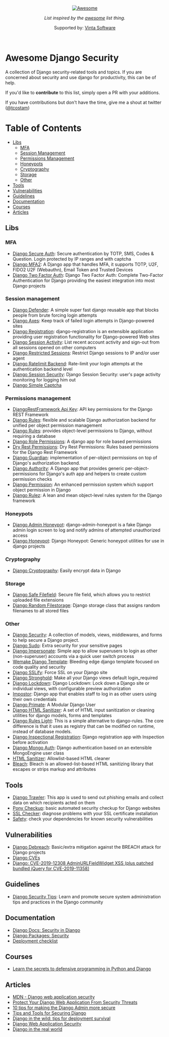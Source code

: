 
<br/>
<div align="center">

[![Awesome](https://awesome.re/badge.svg)](https://awesome.re)

_List inspired by the [awesome](https://github.com/sindresorhus/awesome) list thing._

Supported by: [Vinta Software](https://www.vinta.com.br)
</div>
<br/>

# Awesome Django Security

A collection of Django security-related tools and topics. If you are concerned about security and use django for productivity, this can be of help.

If you'd like to __contribute__ to this list, simply open a PR with your additions.

If you have contributions but don't have the time, give me a shout at twitter ([@tcostam](https://twitter.com/tcostam))

Table of Contents
=================

   * [Libs](#libs)
      * [MFA](#mfa)
      * [Session Management](#session-management)
      * [Permissions Management](#permissions-management)
      * [Honeypots](#honeypots)
      * [Cryptography](#cryptography)
      * [Storage](#storage)
      * [Other](#other)
   * [Tools](#tools)
   * [Vulnerabilities](#vulnerabilities)
   * [Guidelines](#guidelines)
   * [Documentation](#documentation)
   * [Courses](#courses)
   * [Articles](#articles)

## Libs

### MFA

* [Django Secure Auth](https://github.com/gotlium/django-secure-auth): Secure authentication by TOTP, SMS, Codes & Question. Login protected by IP ranges and with captcha
* [Django MFA2](https://github.com/mkalioby/django-mfa2): A Django app that handles MFA, it supports TOTP, U2F, FIDO2 U2F (Webauthn), Email Token and Trusted Devices
* [Django Two Factor Auth](https://github.com/Bouke/django-two-factor-auth): Django Two Factor Auth: Complete Two-Factor Authentication for Django providing the easiest integration into most Django projects


### Session management

* [Django Defender](https://github.com/kencochrane/django-defender): A simple super fast django reusable app that blocks people from brute forcing login attempts
* [Django Axes](https://github.com/jazzband/django-axes): Keep track of failed login attempts in Django-powered sites
* [Django Registration](https://github.com/ubernostrum/django-registration): django-registration is an extensible application providing user registration functionality for Django-powered Web sites
* [Django Session Activity](https://github.com/nigma/django-session-activity): List recent account activity and sign-out from all sessions opened on other computers
* [Django Restricted Sessions](https://github.com/mxsasha/django-restricted-sessions): Restrict Django sessions to IP and/or user agent
* [Django Ratelimit Backend](https://github.com/brutasse/django-ratelimit-backend): Rate-limit your login attempts at the authentication backend level
* [Django Session Security](https://github.com/yourlabs/django-session-security): Django Session Security: user's page activity monitoring for logging him out
* [Django Simple Captcha](https://github.com/mbi/django-simple-captcha)

### Permissions management

* [DjangoRestFramework Api Key](https://github.com/florimondmanca/djangorestframework-api-key): API key permissions for the Django REST Framework
* [Django Rules](https://github.com/maraujop/django-rules): flexible and scalable Django authorization backend for unified per object permission management
* [Django Rules](https://github.com/dfunckt/django-rules): provides object-level permissions to Django, without requiring a database
* [Django Role Permissions](https://github.com/vintasoftware/django-role-permissions): A django app for role based permissions
* [Dry Rest Permissions](https://github.com/dbkaplan/dry-rest-permissions): Dry Rest Permissions: Rules based permissions for the Django Rest Framework
* [Django Guardian](https://github.com/django-guardian/django-guardian): implementation of per-object permissions on top of Django's authorization backend.
* [Django Authority](https://github.com/jazzband/django-authority): A Django app that provides generic per-object-permissions for Django's auth app and helpers to create custom permission checks
* [Django Permission](https://github.com/lambdalisue/django-permission): An enhanced permission system which support object permission in Django
* [Django Rulez](https://github.com/chrisglass/django-rulez): A lean and mean object-level rules system for the Django framework

### Honeypots

* [Django Admin Honeypot](https://github.com/dmpayton/django-admin-honeypot): django-admin-honeypot is a fake Django admin login screen to log and notify admins of attempted unauthorized access
* [Django Honeypot](https://github.com/jamesturk/django-honeypot): Django Honeypot: Generic honeypot utilities for use in django projects

### Cryptography

* [Django Cryptography](https://github.com/georgemarshall/django-cryptography): Easily encrypt data in Django

### Storage

* [Django Safe Filefield](https://github.com/mixkorshun/django-safe-filefield): Secure file field, which allows you to restrict uploaded file extensions
* [Django Random Filestorage](https://github.com/mxsasha/django-random-filestorage): Django storage class that assigns random filenames to all stored files

### Other

* [Django Security](https://github.com/sdelements/django-security): A collection of models, views, middlewares, and forms to help secure a Django project.
* [Django Sudo](https://github.com/mattrobenolt/django-sudo): Extra security for your sensitive pages
* [Django Impersonate](https://bitbucket.org/petersanchez/django-impersonate/): Simple app to allow superusers to login as other (non-superuser) accounts via a quick user switch process
* [Wemake Django Template](https://github.com/wemake-services/wemake-django-template): Bleeding edge django template focused on code quality and security
* [Django SSLify](https://github.com/rdegges/django-sslify/): Force SSL on your Django site
* [Django Stronghold](https://github.com/mgrouchy/django-stronghold/): Make all your Django views default login_required
* [Django Lockdown](https://github.com/Dunedan/django-lockdown): Django Lockdown: Lock down a Django site or individual views, with configurable preview authorization
* [Impostor](https://github.com/samastur/Impostor): Django app that enables staff to log in as other users using their own credentials
* [Django Primate](https://github.com/sorl/django-primate): A Modular Django User
* [Django HTML Sanitizer](https://github.com/ui/django-html_sanitizer): A set of HTML input sanitization or cleaning utilities for django models, forms and templates
* [Django Rules Light](https://github.com/yourlabs/django-rules-light): This is a simple alternative to django-rules. The core difference is that it uses as registry that can be modified on runtime, instead of database models.
* [Django Inspectional Registration](https://github.com/lambdalisue/django-inspectional-registration): Django registration app with Inspection before activation
* [Django Mongo Auth](https://github.com/mitar/django-mongo-auth): Django authentication based on an extensible MongoEngine user class
* [HTML Sanitizer](https://github.com/matthiask/html-sanitizer): Allowlist-based HTML cleaner
* [Bleach](https://github.com/mozilla/bleach): Bleach is an allowed-list-based HTML sanitizing library that escapes or strips markup and attributes

## Tools

* [Django Trawler](https://bitbucket.org/onelson/django-trawler/src/default/): This app is used to send out phishing emails and collect data on which recipients acted on them
* [Pony Checkup](https://www.ponycheckup.com/): basic automated security checkup for Django websites
* [SSL Checker](https://www.sslshopper.com/ssl-checker.html): diagnose problems with your SSL certificate installation
* [Safety](https://pyup.io/safety/): check your dependencies for known security vulnerabilities

## Vulnerabilities

* [Django Debreach](https://github.com/lpomfrey/django-debreach/): Basic/extra mitigation against the BREACH attack for Django projects
* [Django CVEs](https://www.cvedetails.com/vulnerability-list/vendor_id-10199/product_id-18211/Djangoproject-Django.html)
* [Django: CVE-2019-12308 AdminURLFieldWidget XSS (plus patched bundled jQuery for CVE-2019-11358)](https://seclists.org/oss-sec/2019/q2/138)

## Guidelines

* [Django Security Tips](https://github.com/sellonen/django-security-tips): Learn and promote secure system administration tips and practices in the Django community

## Documentation

* [Django Docs: Security in Django](https://docs.djangoproject.com/en/2.2/topics/security/)
* [Django Packages: Security](https://djangopackages.org/grids/g/security/)
* [Deployment checklist](https://docs.djangoproject.com/en/2.2/howto/deployment/checklist/)

## Courses

* [Learn the secrets to defensive programming in Python and Django](https://www.synopsys.com/blogs/software-security/defensive-programming-python-django/)

## Articles

* [MDN - Django web application security](https://developer.mozilla.org/en-US/docs/Learn/Server-side/Django/web_application_security)
* [Protect Your Django Web Application From Security Threats](https://dzone.com/articles/protect-your-django-web-application-from-security-1)
* [10 tips for making the Django Admin more secure](https://opensource.com/article/18/1/10-tips-making-django-admin-more-secure)
* [Tips and Tools for Securing Django](https://www.laurencegellert.com/2019/01/tips-and-tools-for-securing-django/)
* [Django in the wild: tips for deployment survival](https://medium.freecodecamp.org/django-in-the-wild-tips-for-deployment-survival-9b491081c2e4)
* [Django Web Application Security](https://pt.slideshare.net/levigross/django-web-application-security)
* [Django in the real world](https://pt.slideshare.net/jacobian/django-in-the-real-world/)